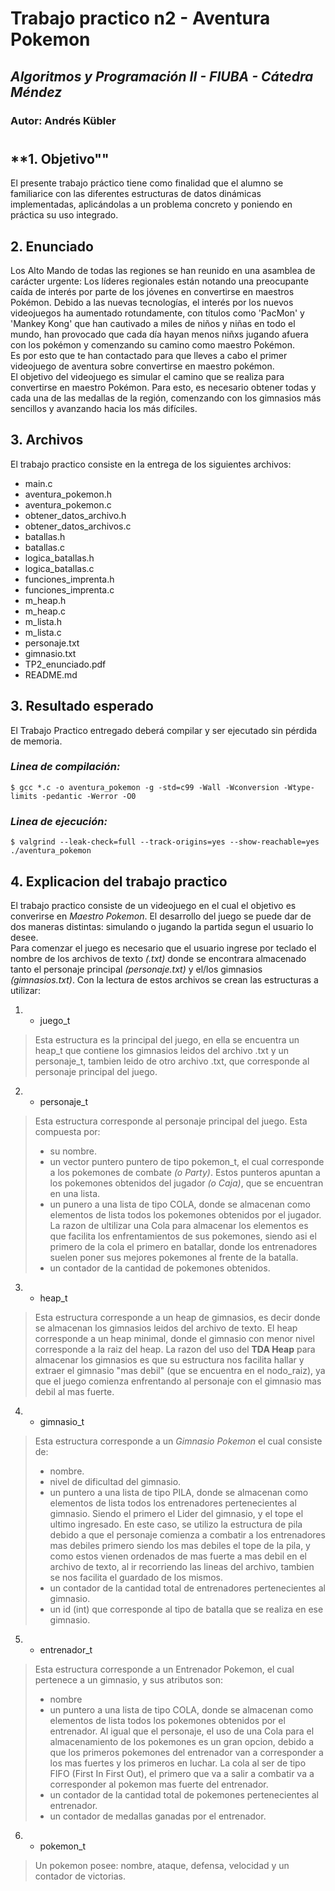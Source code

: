 # Trabajo practico n2 - Aventura Pokemon
## *Algoritmos y Programación II - FIUBA - Cátedra Méndez* 
### Autor: Andrés Kübler
#

## **1. Objetivo""
El presente trabajo práctico tiene como finalidad que el alumno se familiarice con las diferentes estructuras de datos dinámicas implementadas, aplicándolas a un problema concreto y poniendo en práctica su uso integrado.

## **2. Enunciado**
Los Alto Mando de todas las regiones se han reunido en una asamblea de carácter urgente: Los líderes regionales están notando una preocupante caída de interés por parte de los jóvenes en convertirse en maestros Pokémon. Debido a las nuevas tecnologías, el interés por los nuevos videojuegos ha aumentado rotundamente, con títulos como 'PacMon' y 'Mankey Kong' que han cautivado a miles de niños y niñas en todo el mundo, han provocado que cada día hayan menos
niñxs jugando afuera con los pokémon y comenzando su camino como maestro Pokémon.
<br>Es por esto que te han contactado para que lleves a cabo el primer videojuego de aventura sobre convertirse en maestro pokémon.
<br>El objetivo del videojuego es simular el camino que se realiza para convertirse en maestro Pokémon. Para esto, es necesario obtener todas y cada una de las medallas de la región, comenzando con los gimnasios más sencillos y avanzando hacia los más difíciles.

## **3. Archivos** 
El trabajo practico consiste en la entrega de los siguientes archivos:
- main.c
- aventura_pokemon.h
- aventura_pokemon.c
- obtener_datos_archivo.h
- obtener_datos_archivos.c
- batallas.h
- batallas.c
- logica_batallas.h
- logica_batallas.c
- funciones_imprenta.h
- funciones_imprenta.c
- m_heap.h
- m_heap.c
- m_lista.h
- m_lista.c
- personaje.txt
- gimnasio.txt
- TP2_enunciado.pdf
- README.md

## **3. Resultado esperado**
El Trabajo Practico entregado deberá compilar y ser ejecutado sin pérdida de memoria.

### *Linea de compilación:*
```
$ gcc *.c -o aventura_pokemon -g -std=c99 -Wall -Wconversion -Wtype-limits -pedantic -Werror -O0
```
### *Linea de ejecución:*
```
$ valgrind --leak-check=full --track-origins=yes --show-reachable=yes ./aventura_pokemon
```

## **4. Explicacion del trabajo practico**
El trabajo practico consiste de un videojuego en el cual el objetivo es converirse en *Maestro Pokemon*. El desarrollo del juego se puede dar de dos maneras distintas: simulando o jugando la partida segun el usuario lo desee.
<br>Para comenzar el juego es necesario que el usuario ingrese por teclado el nombre de los archivos de texto *(.txt)* donde se encontrara almacenado tanto el personaje principal *(personaje.txt)* y el/los gimnasios *(gimnasios.txt)*. Con la lectura de estos archivos se crean las estructuras a utilizar: 

1) - juego_t
>Esta estructura es la principal del juego, en ella se encuentra un heap_t que contiene los gimnasios leidos del archivo .txt y un personaje_t, tambien leido de otro archivo .txt, que corresponde al personaje principal del juego.

2) - personaje_t
>Esta estructura corresponde al personaje principal del juego. Esta compuesta por:
> - su nombre.
> - un vector puntero puntero de tipo pokemon_t, el cual corresponde a los pokemones de combate *(o Party)*. Estos punteros apuntan a los pokemones obtenidos del jugador *(o Caja)*, que se encuentran en una lista.
> - un punero a una lista de tipo COLA, donde se almacenan como elementos de lista todos los pokemones obtenidos por el jugador. La razon de ultilizar una Cola para almacenar los elementos es que facilita los enfrentamientos de sus pokemones, siendo asi el primero de la cola el primero en batallar, donde los entrenadores suelen poner sus mejores pokemones al frente de la batalla.
> - un contador de la cantidad de pokemones obtenidos.

3) - heap_t
>Esta estructura corresponde a un heap de gimnasios, es decir donde se almacenan los gimnasios leidos del archivo de texto. El heap corresponde a un heap minimal, donde el gimnasio con menor nivel corresponde a la raiz del heap. La razon del uso del **TDA Heap** para almacenar los gimnasios es que su estructura nos facilita hallar y extraer el gimnasio "mas debil" (que se encuentra en el nodo_raiz), ya que el juego comienza enfrentando al personaje con el gimnasio mas debil al mas fuerte.

4) - gimnasio_t
>Esta estructura corresponde a un *Gimnasio Pokemon* el cual consiste de:
> - nombre.
> - nivel de dificultad del gimnasio.
> - un puntero a una lista de tipo PILA, donde se almacenan como elementos de lista todos los entrenadores pertenecientes al gimnasio. Siendo el primero el Lider del gimnasio, y el tope el ultimo ingresado. En este caso, se utilizo la estructura de pila debido a que el personaje comienza a combatir a los entrenadores mas debiles primero siendo los mas debiles el tope de la pila, y como estos vienen ordenados de mas fuerte a mas debil en el archivo de texto, al ir recorriendo las lineas del archivo, tambien se nos facilita el guardado de los mismos.
> - un contador de la cantidad total de entrenadores pertenecientes al gimnasio.
> - un id (int) que corresponde al tipo de batalla que se realiza en ese gimnasio.

5) - entrenador_t 
>Esta estructura corresponde a un Entrenador Pokemon, el cual pertenece a un gimnasio, y sus atributos son:
> - nombre
> - un puntero a una lista de tipo COLA, donde se almacenan como elementos de lista todos los pokemones obtenidos por el entrenador. Al igual que el personaje, el uso de una Cola para el almacenamiento de los pokemones es un gran opcion, debido a que los primeros pokemones del entrenador van a corresponder a los mas fuertes y los primeros en luchar. La cola al ser de tipo FIFO (First In First Out), el primero que va a salir a combatir va a corresponder al pokemon mas fuerte del entrenador.
> - un contador de la cantidad total de pokemones pertenecientes al entrenador.
> - un contador de medallas ganadas por el entrenador.

6) - pokemon_t
>Un pokemon posee: nombre, ataque, defensa, velocidad y un contador de victorias.